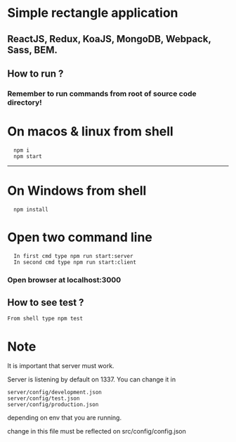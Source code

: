 # Simple rectangle application

## ReactJS, Redux, KoaJS, MongoDB, Webpack, Sass, BEM.


## How to run ?

### Remember to run commands from root of source code directory!

  # On macos & linux from shell

      npm i
      npm start
***

  # On Windows from shell

      npm install

  # Open two command line

      In first cmd type npm run start:server
      In second cmd type npm run start:client

### Open browser at localhost:3000

## How to see test ?

    From shell type npm test

# Note

  It is important that server must work.

  Server is listening by default on 1337. You can change it in

    server/config/development.json
    server/config/test.json
    server/config/production.json

  depending on env that you are running.

  change in this file must be reflected on src/config/config.json
